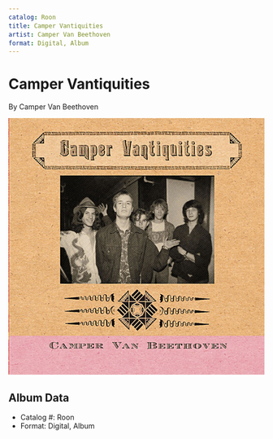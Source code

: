 ```yaml
---
catalog: Roon
title: Camper Vantiquities
artist: Camper Van Beethoven
format: Digital, Album
---
```


# Camper Vantiquities

By Camper Van Beethoven

![](../../assets/albumcovers/Camper_Van_Beethoven-Camper_Vantiquities.png)

## Album Data

- Catalog #: Roon
- Format: Digital, Album

